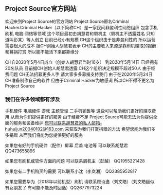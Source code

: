##  Project Source官方网站

欢迎来到Project Source的官方网站 Project Source原名Criminal Hacker.Criminal Hacker（以下简称CH）是一家民间非盈利性网络组织 包含手机刷机 电脑 网络等领域 这个项目最初由胡慧君和屑机主（屑机主不透露姓名 只知道叫彭某）等人创立 目前已经小有规模 CH这个组织由于是非盈利性的 所以运营需要很大的成本 据CH创始人胡慧君表示 CH的主要收入来源是靠刷机赚取的报酬和募捐打赏 所以能不能活下来都靠缘分

CH自2020年5月4日成立（创始人胡慧君当时16岁） 到2020年5月14日 已经拥有20名队员 目前据CH创始人胡慧君透露 CH这个组织决定规模不超过50人 由于经费问题 CH无法招募更多人手 请大家多多募捐支持我们 由于在2020年5月24日 CH准备制作自己的软件 但由于Criminal Hacker为敏感词 所以CH不得不更名为Project Source

### 我们在许多领域都有涉及

手机硬件 电脑硬件 游戏 主题管理 二手机销售等 这些可以帮助我们更好的赚取费用 从而为你们提供更好的服务 由于经费不足 Project Source可能无法为你提供全面的服务和设备维护 您可以联系胡慧君的私人邮箱-huhuijun20040102@163.com 来获取为我们打赏捐赠的方法 希望您能为我们多多捐赠 从而我们将能为您提供更好的服务

如果您有好的手机硬件（配件）屏幕 后盖 电池等 可以联系胡慧君 QQ473655896

如果您有刷机或软件方面的问题 可以联系屑机主（彭越） QQ1955221428

如果您有二手机购买的需要 可以联系小沈（李岚湘） QQ2385952817

如果您需要华为（2018年以前机型）刷机 请联系顾诗逸（刘文皓）（刘文皓疑似有女朋友了 有可能不能及时回话）QQ2677973224
